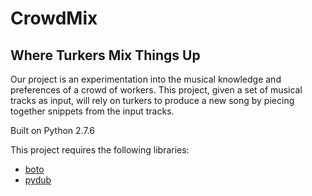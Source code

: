 # CrowdMix


## Where Turkers Mix Things Up

Our project is an experimentation into the musical knowledge and preferences of a crowd of workers. This project, given a set of musical tracks as input, will rely on turkers to produce a new song by piecing together snippets from the input tracks.


Built on Python 2.7.6

This project requires the following libraries:
+ [boto](https://github.com/boto/boto)
+ [pydub](https://github.com/jiaaro/pydub/)
